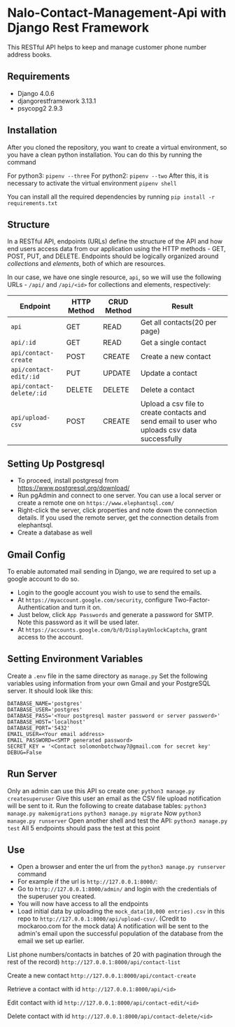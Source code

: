 # Nalo-Contact-Management-Api with Django Rest Framework
This RESTful API helps to keep and manage customer phone number address books.

## Requirements
- Django 4.0.6
- djangorestframework 3.13.1
- psycopg2 2.9.3

## Installation
After you cloned the repository, you want to create a virtual environment, so you have a clean python installation. You can do this by running the command

For python3:
`pipenv --three`
For python2:
`pipenv --two`
After this, it is necessary to activate the virtual environment
`pipenv shell`

You can install all the required dependencies by running
`pip install -r requirements.txt`

## Structure
In a RESTful API, endpoints (URLs) define the structure of the API and how end users access data from our application using the HTTP methods - GET, POST, PUT, and DELETE. Endpoints should be logically organized around _collections_ and _elements_, both of which are resources.

In our case, we have one single resource, `api`, so we will use the following URLs - `/api/` and `/api/<id>` for collections and elements, respectively:

Endpoint |HTTP Method | CRUD Method | Result
-- | -- |-- |--
`api` | GET | READ | Get all contacts(20 per page)
`api/:id` | GET | READ | Get a single contact
`api/contact-create`| POST | CREATE | Create a new contact
`api/contact-edit/:id` | PUT | UPDATE | Update a contact
`api/contact-delete/:id` | DELETE | DELETE | Delete a contact
`api/upload-csv` | POST | CREATE | Upload a csv file to create contacts and send email to user who uploads csv data successfully

## Setting Up Postgresql
- To proceed, install postgresql from https://www.postgresql.org/download/
- Run pgAdmin and connect to one server. You can use a local server or create a remote one on `https://www.elephantsql.com/`
- Right-click the server, click properties and note down the connection details. If you used the remote server, get the connection details from elephantsql.
- Create a database as well

## Gmail Config
To enable automated mail sending in Django, we are required to set up a google account to do so.
- Login to the google account you wish to use to send the emails.
- At `https://myaccount.google.com/security`, configure Two-Factor-Authentication and turn it on.
- Just below, click `App Passwords` and generate a password for SMTP. Note this password as it will be used later.
- At `https://accounts.google.com/b/0/DisplayUnlockCaptcha`, grant access to the account.

## Setting Environment Variables
Create a `.env` file in the same directory as `manage.py`
Set the following variables using information from your own Gmail and your PostgreSQL server. It should look like this:
```
DATABASE_NAME='postgres'
DATABASE_USER='postgres'
DATABASE_PASS='<Your postgresql master password or server password>'
DATABASE_HOST='localhost'
DATABASE_PORT='5432'
EMAIL_USER=<Your email address>
EMAIL_PASSWORD=<SMTP generated password>
SECRET_KEY = '<Contact solomonbotchway7@gmail.com for secret key'
DEBUG=False
```

## Run Server
Only an admin can use this API so create one:
`python3 manage.py createsuperuser`
Give this user an email as the CSV file upload notification will be sent to it.
Run the following to create database tables:
`python3 manage.py makemigrations`
`python3 manage.py migrate`
Now `python3 manage.py runserver`
Open another shell and test the API:
`python3 manage.py test`
All 5 endpoints should pass the test at this point

## Use
- Open a browser and enter the url from the `python3 manage.py runserver` command
- For example if the url is `http://127.0.0.1:8000/`:
- Go to `http://127.0.0.1:8000/admin/` and login with the credentials of the superuser you created.
- You will now have access to all the endpoints
- Load initial data by uploading the `mock_data(10,000 entries).csv` in this repo to `http://127.0.0.1:8000/api/upload-csv/`. (Credit to mockaroo.com for the mock data) A notification will be sent to the admin's email upon the successful population of the database from the email we set up earlier.

List phone numbers/contacts in batches of 20 with pagination through the rest of the record)
`http://127.0.0.1:8000/api/contact-list` 

Create a new contact
`http://127.0.0.1:8000/api/contact-create`

Retrieve a contact with id
`http://127.0.0.1:8000/api/<id>`

Edit contact with id
`http://127.0.0.1:8000/api/contact-edit/<id>`

Delete contact with id
`http://127.0.0.1:8000/api/contact-delete/<id>`






